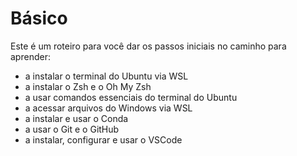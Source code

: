 # Básico

Este é um roteiro para você dar os passos iniciais no caminho para aprender:
  - a instalar o terminal do Ubuntu via WSL
  - a instalar o Zsh e o Oh My Zsh
  - a usar comandos essenciais do terminal do Ubuntu
  - a acessar arquivos do Windows via WSL
  - a instalar e usar o Conda
  - a usar o Git e o GitHub
  - a instalar, configurar e usar o VSCode
